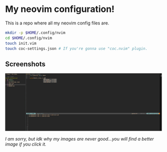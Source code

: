# My neovim configuration!

This is a repo where all my neovim config files are.

```bash
mkdir -p $HOME/.config/nvim
cd $HOME/.config/nvim
touch init.vim
touch coc-settings.json # If you're gonna use "coc.nvim" plugin.
```

## Screenshots

![](Images/screenshot.png)

_I am sorry, but idk why my images are never good...you will find a better image if you click it._
